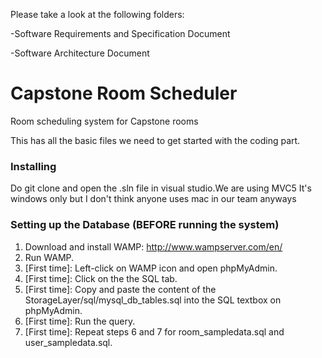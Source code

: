 

Please take a look at the following folders:

-Software Requirements and Specification Document

-Software Architecture Document


# Capstone Room Scheduler

Room scheduling system for Capstone rooms

This has all the basic files we need to get started with the coding part.

### Installing
Do git clone and open the .sln file in visual studio.We are using MVC5 It's windows only but I don't think anyone uses mac in our team anyways

### Setting up the Database (BEFORE running the system)
1. Download and install WAMP: http://www.wampserver.com/en/
2. Run WAMP.
3. [First time]: Left-click on WAMP icon and open phpMyAdmin.
4. [First time]: Click on the the SQL tab.
5. [First time]: Copy and paste the content of the StorageLayer/sql/mysql_db_tables.sql into the SQL textbox on phpMyAdmin.
6. [First time]: Run the query.
7. [First time]: Repeat steps 6 and 7 for room_sampledata.sql and user_sampledata.sql.


